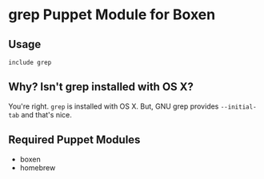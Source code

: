 # grep Puppet Module for Boxen

## Usage

```puppet
include grep
```

## Why?  Isn't grep installed with OS X?

You're right.  `grep` is installed with OS X.  But, GNU grep provides `--initial-tab` and that's nice.

## Required Puppet Modules

* boxen
* homebrew
